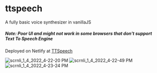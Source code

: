 # ttspeech
A fully basic voice synthesizer in vanillaJS

<h5>Note: Poor UI and might not work in some browsers that don't support Text To Speech Engine</h5>

Deployed on Netlify at <a href="https://ttspeech.netlify.app">TTSpeech</a>

![scrnli_1_4_2022_4-22-20 PM](https://user-images.githubusercontent.com/92443116/148065591-26c32fc9-4f48-4536-ace8-4cb8b8b9b01a.png)
![scrnli_1_4_2022_4-22-49 PM](https://user-images.githubusercontent.com/92443116/148065599-ca1742b8-f071-4361-8e68-c6cc56f3252d.png)
![scrnli_1_4_2022_4-23-24 PM](https://user-images.githubusercontent.com/92443116/148065604-38e9cafd-3bf1-4202-bfcc-b2175d3be7e7.png)
